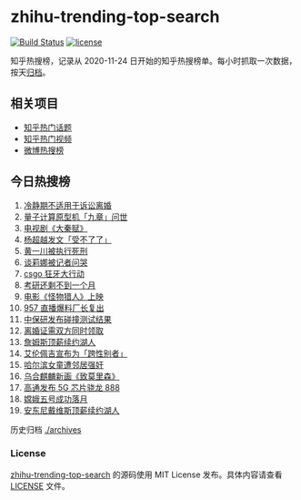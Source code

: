# zhihu-trending-top-search

[![Build Status](https://github.com/justjavac/zhihu-trending-top-search/workflows/ci/badge.svg?branch=main)](https://github.com/justjavac/zhihu-trending-top-search/actions)
[![license](https://img.shields.io/github/license/justjavac/zhihu-trending-top-search)](https://github.com/justjavac/zhihu-trending-top-search/blob/main/LICENSE)

知乎热搜榜，记录从 2020-11-24 日开始的知乎热搜榜单。每小时抓取一次数据，按天[归档](./archives)。

## 相关项目

- [知乎热门话题](https://github.com/justjavac/zhihu-trending-hot-questions)
- [知乎热门视频](https://github.com/justjavac/zhihu-trending-hot-video)
- [微博热搜榜](https://github.com/justjavac/weibo-trending-hot-search)

## 今日热搜榜

<!-- BEGIN -->
<!-- 最后更新时间 Fri Dec 04 2020 18:04:39 GMT+0800 (CST) -->
1. [冷静期不适用于诉讼离婚](https://www.zhihu.com/search?q=离婚冷静期)
1. [量子计算原型机「九章」问世](https://www.zhihu.com/search?q=九章)
1. [电视剧《大秦赋》](https://www.zhihu.com/search?q=大秦赋)
1. [杨超越发文「受不了了」 ](https://www.zhihu.com/search?q=杨超越)
1. [黄一川被执行死刑](https://www.zhihu.com/search?q=黄一川)
1. [谈莉娜被记者问哭](https://www.zhihu.com/search?q=谈莉娜)
1. [csgo 狂牙大行动](https://www.zhihu.com/search?q=csgo大行动)
1. [考研还剩不到一个月](https://www.zhihu.com/search?q=考研)
1. [电影《怪物猎人》上映](https://www.zhihu.com/search?q=怪物猎人电影)
1. [957 直播爆料厂长复出](https://www.zhihu.com/search?q=厂长复出)
1. [中保研发布碰撞测试结果](https://www.zhihu.com/search?q=中保研)
1. [离婚证需双方同时领取](https://www.zhihu.com/search?q=离婚冷静期)
1. [詹姆斯顶薪续约湖人](https://www.zhihu.com/search?q=詹姆斯)
1. [艾伦佩吉宣布为「跨性别者」](https://www.zhihu.com/search?q=跨性别者)
1. [哈尔滨女童遭邻居强奸](https://www.zhihu.com/search?q=哈尔滨女童)
1. [乌合麒麟新画《致莫里森》](https://www.zhihu.com/search?q=致莫里森)
1. [高通发布 5G 芯片骁龙 888](https://www.zhihu.com/search?q=骁龙888)
1. [嫦娥五号成功落月](https://www.zhihu.com/search?q=嫦娥五号)
1. [安东尼戴维斯顶薪续约湖人](https://www.zhihu.com/search?q=安东尼戴维斯)
<!-- END -->

历史归档 [./archives](./archives)

### License

[zhihu-trending-top-search](https://github.com/justjavac/zhihu-trending-top-search) 的源码使用 MIT License 发布。具体内容请查看 [LICENSE](./LICENSE) 文件。
